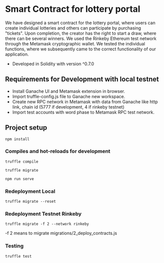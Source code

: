 # Smart Contract for lottery portal

We have designed a smart contract for the lottery portal, where users can create
individual lotteries and others can participate by purchasing "tickets". Upon completion, the
creator has the right to start a draw, where there can be several winners. We used the
Rinkeby Ethereum test network through the Metamask cryptographic wallet. We tested the
individual functions, where we subsequently came to the correct functionality of our
application.

- Developed in Solidity with version ^0.7.0

## Requirements for Development with local testnet
- Install Ganache UI and Metamask extension in browser.
- Import truffle-config.js file to Ganache new workspace.
- Create new RPC network in Metamask with data from Ganache like http link, chain id (5777 if development, 4 if rinkeby testnet)
- Import test accounts with word phase to Metamask RPC test network.
## Project setup
```
npm install
```

### Compiles and hot-reloads for development
```
truffle compile
```

```
truffle migrate
```

```
npm run serve
```

### Redeployment Local
```
truffle migrate --reset
```

### Redeployment Testnet Rinkeby
```
truffle migrate -f 2 --network rinkeby
```

-f 2 means to migrate migrations/2_deploy_contracts.js

### Testing
```
truffle test
```




